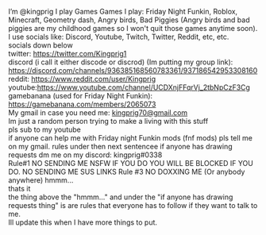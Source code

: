 I’m @kingprig
I play Games
Games I play: Friday Night Funkin, Roblox, Minecraft, Geometry dash, Angry birds, Bad Piggies (Angry birds and bad piggies are my childhood games so I won't quit those games anytime soon).                                                                                                                    I use socials like: Discord, Youtube, Twitch, Twitter, Reddit, etc, etc.                                                                                                          
socials down below                                                                                                                                                                    
twitter: https://twitter.com/Kingprig1                                                                                                                                      
discord (i call it either discode or discrod) (Im putting my group link): https://discord.com/channels/936385168560783361/937186542953308160                            
reddit: https://www.reddit.com/user/Kingprig                                                                                                                    
youtube:https://www.youtube.com/channel/UCDXnjFFqrVj_2tbNpCzF3Cg                                                                                                  
gamebanana (used for Friday Night Funkin): https://gamebanana.com/members/2065073                                                                               
My gmail in case you need me: kingprig70@gmail.com                                                                                                                        
Im just a random person trying to make a living with this stuff                                                                                                                     
pls sub to my youtube                                                                                                                                     
if anyone can help me with Friday night Funkin mods (fnf mods) pls tell me on my gmail.
rules under then next sentencee
if anyone has drawing requests dm me on my discord: kingprig#0338                                                                                               
Rule#1 NO SENDING ME NSFW IF YOU DO YOU WILL BE BLOCKED IF YOU DO.
NO SENDING ME SUS LINKS
Rule #3 NO DOXXING ME (Or anybody anywhere)
hmmm...                                                                                                                                                     
thats it                                                                                                                              	                              
the thing above the "hmmm..." and under the "if anyone has drawing requests thing" is are rules that everyone has to follow if they want to talk to me.      
Ill update this when I have more things to put.
